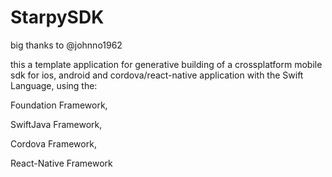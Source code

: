 # StarpySDK

big thanks to @johnno1962

this a template application for generative building of a crossplatform mobile sdk for ios, android and cordova/react-native application with the Swift Language, using the: 

Foundation Framework, 

SwiftJava Framework, 

Cordova Framework,

React-Native Framework
